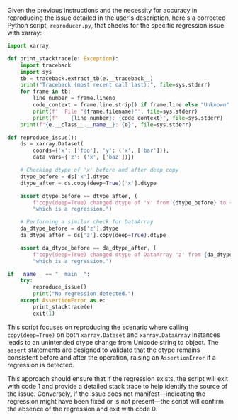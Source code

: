 Given the previous instructions and the necessity for accuracy in reproducing the issue detailed in the user's description, here's a corrected Python script, `reproducer.py`, that checks for the specific regression issue with xarray:

```python
import xarray

def print_stacktrace(e: Exception):
    import traceback
    import sys
    tb = traceback.extract_tb(e.__traceback__)
    print("Traceback (most recent call last):", file=sys.stderr)
    for frame in tb:
        line_number = frame.lineno
        code_context = frame.line.strip() if frame.line else "Unknown"
        print(f'  File "{frame.filename}"', file=sys.stderr)
        print(f"    {line_number}: {code_context}", file=sys.stderr)
    print(f"{e.__class__.__name__}: {e}", file=sys.stderr)

def reproduce_issue():
    ds = xarray.Dataset(
        coords={'x': ['foo'], 'y': ('x', ['bar'])},
        data_vars={'z': ('x', ['baz'])})

    # Checking dtype of 'x' before and after deep copy
    dtype_before = ds['x'].dtype
    dtype_after = ds.copy(deep=True)['x'].dtype

    assert dtype_before == dtype_after, (
        f"copy(deep=True) changed dtype of 'x' from {dtype_before} to {dtype_after}, "
        "which is a regression.")

    # Performing a similar check for DataArray
    da_dtype_before = ds['z'].dtype
    da_dtype_after = ds['z'].copy(deep=True).dtype

    assert da_dtype_before == da_dtype_after, (
        f"copy(deep=True) changed dtype of DataArray 'z' from {da_dtype_before} to {da_dtype_after}, "
        "which is a regression.")

if __name__ == "__main__":
    try:
        reproduce_issue()
        print("No regression detected.")
    except AssertionError as e:
        print_stacktrace(e)
        exit(1)
```

This script focuses on reproducing the scenario where calling `copy(deep=True)` on both `xarray.Dataset` and `xarray.DataArray` instances leads to an unintended dtype change from Unicode string to object. The `assert` statements are designed to validate that the dtype remains consistent before and after the operation, raising an `AssertionError` if a regression is detected. 

This approach should ensure that if the regression exists, the script will exit with code 1 and provide a detailed stack trace to help identify the source of the issue. Conversely, if the issue does not manifest—indicating the regression might have been fixed or is not present—the script will confirm the absence of the regression and exit with code 0.